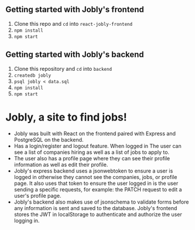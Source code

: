 ## Getting started with Jobly's frontend

1. Clone this repo and `cd` into `react-jobly-frontend`
2. `npm install`
3. `npm start`

## Getting started with Jobly's backend

1.  Clone this repository and `cd` into `backend`
2.  `createdb jobly`
2.  `psql jobly < data.sql`
3.  `npm install`
4.  `npm start`

# Jobly, a site to find jobs!
* Jobly was built with React on the frontend paired with Express and PostgreSQL on the backend.
* Has a login/register and logout feature. When logged in The user can see a list of companies hiring as well as a list of jobs to apply to.
* The user also has a profile page where they can see their profile information as well as edit their profile.
* Jobly's express backend uses a jsonwebtoken to ensure a user is logged in otherwise they cannot see the companies, jobs, or profile page. It also uses that token to ensure the user logged in is the user sending a specific requests, for example: the PATCH request to edit a user's profile page.
* Jobly's backend also makes use of jsonschema to validate forms before any information is sent and saved to the database. Jobly's frontend stores the JWT in localStorage to authenticate and authorize the user logging in.